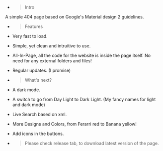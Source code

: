 - > Intro 

A simple 404 page based on Google's Material design 2 guidelines.

- > Features
- Very fast to load. 
- Simple, yet clean and intruitive to use.
- All-In-Page, all the code for the website is inside the page itself. No need for any external folders and files!
- Regular updates. (I promise)

- > What's next?

- A dark mode.
- A switch to go from Day Light to Dark Light. (My fancy names for light and dark mode)
- Live Search based on xml.
- More Designs and Colors, from Ferarri red to Banana yellow!
- Add icons in the buttons.



- > Please check release tab, to download latest version of the page.
